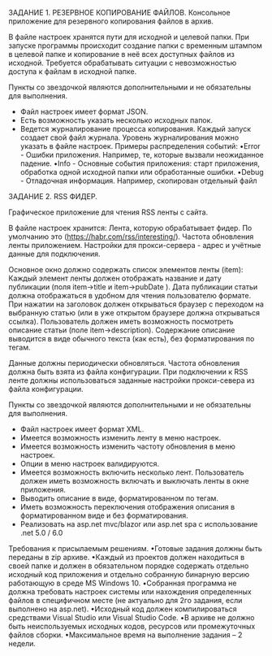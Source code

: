 ЗАДАНИЕ 1. РЕЗЕРВНОЕ КОПИРОВАНИЕ ФАЙЛОВ.
Консольное приложение для резервного копирования файлов в архив.

В файле настроек хранятся пути для исходной и целевой папки.
При запуске программы происходит создание папки с временным штампом в целевой папке и копирование в неё всех доступных файлов из исходной. Требуется обрабатывать ситуации с невозможностью доступа к файлам в исходной папке.

Пункты со звездочкой являются дополнительными и не обязательны для выполнения.

* Файл настроек имеет формат JSON.
* Есть возможность указать несколько исходных папок.
* Ведется журналирование процесса копирования. Каждый запуск создает свой файл журнала. Уровень журналирования можно указать в файле настроек.
Примеры распределения событий:
•Error - Ошибки приложения. Например, те, которые вызвали неожиданное падение.
•Info - Основные события приложения: старт приложения, обработка одной исходной папки или обработанные ошибки.
•Debug - Отладочная информация. Например, скопирован отдельный файл



ЗАДАНИЕ 2. RSS ФИДЕР.

Графическое приложение для чтения RSS ленты с сайта.

В файле настроек хранится:
Лента, которую обрабатывает фидер. По умолчанию это (https://habr.com/rss/interesting/).
Частота обновления ленты приложением.  Настройки для прокси-сервера - адрес и учётные данные для подключения.

Основное окно должно содержать список элементов ленты (item): 
Каждый элемент ленты должен отображать название и дату публикации (поля item->title и item->pubDate ). Дата публикации статьи должна отображаться в удобном для чтения пользователю формате.
При нажатии на заголовок должен открываться браузер с переходом на выбранную статью (или в уже открытом браузере должна открываться ссылка).
Пользователь должен иметь возможность посмотреть описание статьи 
(поле item->description). Содержание описание выводится в виде обычного текста (как есть), без форматирования по тегам.

Данные должны периодически обновляться. Частота обновления должна быть взята из файла конфигурации.
При подключении к RSS ленте должны использоваться заданные настройки прокси-севера из файла конфигурации. 

Пункты со звездочкой являются дополнительными и не обязательны для выполнения.

* Файл настроек имеет формат XML.
* Имеется возможность изменить ленту в меню настроек.
* Имеется возможность изменить частоту обновления в меню настроек.
* Опции в меню настроек валидируются.
* Имеется возможность включить несколько лент. Пользователь должен иметь возможность включать и выключать ленты в окне приложения.
* Выводить описание в виде, форматированном по тегам.
* Иметь возможность переключения отображения описания в форматированном виде и без форматирования.
* Реализовать на asp.net mvc/blazor или asp.net spa с использование .net 5.0 / 6.0

Требования к присылаемым решениям.
•Готовые задания должны быть переданы в zip архиве. 
•Каждый из проектов должен находиться в своей папке и должен в обязательном порядке содержать отдельно исходный код приложения и отдельно собранную бинарную версию работающую в среде MS Windows 10. 
•Собранная программа не должна требовать настроек системы или нахождения определенных файлов в специфичном месте (не актуально для 2го задания, если выполнено на asp.net).
•Исходный код должен компилироваться средствами Visual Studio или Visual Studio Code.
•В архиве не должно быть неиспользуемых исходных кодов, ресурсов или промежуточных файлов сборки.
•Максимальное время на выполнение задания – 2 недели.
